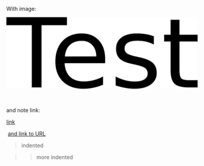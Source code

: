 With image:  

![ihl6ec5fb4529ca4343e88a6961db5c2aa7af.png](ihl6ec5fb4529ca4343e88a6961db5c2aa7af.png)  

   

and note link:   

[link](Sample%20note%20with%20completed%20reminder.md)   

  

 [and link to URL](https://www.kicker.de/ "https://www.kicker.de/")   

> indented  

> > more indented

  

  
